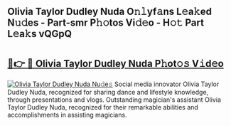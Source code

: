 ## Olivia Taylor Dudley Nuda O𝚗𝚕yf𝚊ns L𝚎a𝚔ed N𝚞𝚍es - Part-smr P𝚑𝚘tos Vi𝚍𝚎o - H𝚘𝚝 Part L𝚎a𝚔s vQGpQ

# <h2><a href="http://kfbhv6w.oniu.top/?m=Olivia+Taylor+Dudley+Nuda">🔗👉 🔴 Olivia Taylor Dudley Nuda P𝚑ot𝚘𝚜 V𝚒d𝚎o</a></h2>

[![Olivia Taylor Dudley Nuda Nu𝚍e𝚜](https://i.imgur.com/0qMVB7G.gif)](http://kfbhv6w.oniu.top/?m=Olivia+Taylor+Dudley+Nuda)
Social media innovator Olivia Taylor Dudley Nuda, recognized for sharing dance and lifestyle knowledge, through presentations and vlogs. Outstanding magician's assistant Olivia Taylor Dudley Nuda, recognized for their remarkable abilities and accomplishments in assisting magicians.  
